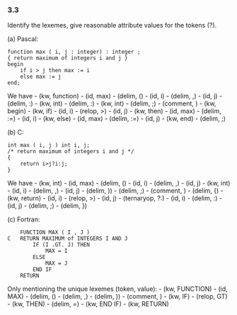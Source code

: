 ### 3.3

Identify the lexemes, give reasonable attribute values for the tokens (?).

(a) Pascal:

```
function max ( i, j : integer) : integer ;
{ return maximum of integers i and j }
begin
	if i > j then max := i
	else max := j
end;
```

We have
	- (kw, function)
	- (id, max)
	- (delim, ()
	- (id, i)
	- (delim, ,)
	- (id, j)
	- (delim, :)
	- (kw, int)
	- (delim, :)
	- (kw, int)
	- (delim, ;)
	- (comment, )
	- (kw, begin)
	- (kw, if)
	- (id, i)
	- (relop, >)
	- (id, j)
	- (kw, then)
	- (id, max)
	- (delim, :=)
	- (id, i)
	- (kw, else)
	- (id, max)
	- (delim, :=)
	- (id, j)
	- (kw, end)
	- (delim, ;)

(b) C:

```
int max ( i, j ) int i, j;
/* return maximum of integers i and j */
{
	return i>j?i:j;
}
```

We have
	- (kw, int)
	- (id, max)
	- (delim, ()
	- (id, i)
	- (delim, ,)
	- (id, j)
	- (kw, int)
	- (id, i)
	- (delim, ,)
	- (id, j)
	- (delim, ))
	- (delim, ;)
	- (comment, )
	- (delim, {)
	- (kw, return)
	- (id, i)
	- (relop, >)
	- (id, j)
	- (ternaryop, ?:)
	- (id, i)
	- (delim, :)
	- (id, j)
	- (delim, ;)
	- (delim, })

(c) Fortran:

```
	FUNCTION MAX ( I , J )
C   RETURN MAXIMUM of INTEGERS I AND J
		IF (I .GT. J) THEN
			MAX = I
		ELSE
			MAX = J
		END IF
	RETURN
```

Only mentioning the unique lexemes (token, value):
	- (kw, FUNCTION)
	- (id, MAX)
	- (delim, ()
	- (delim, ,)
	- (delim, ))
	- (comment, )
	- (kw, IF)
	- (relop, GT)
	- (kw, THEN)
	- (delim, =)
	- (kw, END IF)
	- (kw, RETURN)